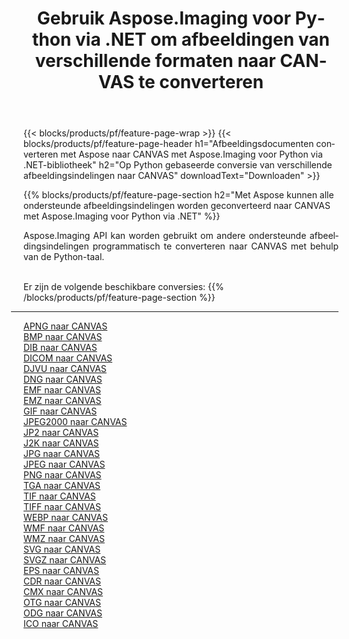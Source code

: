 ﻿---
title: Gebruik Aspose.Imaging voor Python via .NET om afbeeldingen van verschillende formaten naar CANVAS te converteren 
weight: 3920
url: /nl/python-net/conversion/to/canvas 
lang: nl
langdirlevel: 2
locales: zh-hans,ja,it,ru,de,es,fr,nl,id,lt,pl,pt,vi,tr,ko,zh-hant,ar,hi,th,sv,cs,uk,he
description: U kunt Aspose.Imaging voor Python gebruiken via de .NET-bibliotheek om van verschillende formaten naar CANVAS te converteren
---

{{< blocks/products/pf/feature-page-wrap >}}
{{< blocks/products/pf/feature-page-header h1="Afbeeldingsdocumenten converteren met Aspose naar CANVAS met Aspose.Imaging voor Python via .NET-bibliotheek" h2="Op Python gebaseerde conversie van verschillende afbeeldingsindelingen naar CANVAS" downloadText="Downloaden" >}}


{{% blocks/products/pf/feature-page-section  h2="Met Aspose kunnen alle ondersteunde afbeeldingsindelingen worden geconverteerd naar CANVAS met Aspose.Imaging voor Python via .NET" %}}
<p align=justify>Aspose.Imaging API kan worden gebruikt om andere ondersteunde afbeeldingsindelingen programmatisch te converteren naar CANVAS met behulp van de Python-taal.</p>
<br/>
Er zijn de volgende beschikbare conversies:
{{% /blocks/products/pf/feature-page-section %}}
<div class="container-fluid productfamilypage bg-gray">
    <div class="convertypes bg-gray agp-content section">
        <div class="container">
		<hr style="margin-left:-20px;"/>
		<div class="row other-converters">
		    <div class='col-md-2 other-converter remove-lp remove-rp'><a href="/imaging/nl/python-net/conversion/apng-to-canvas" >APNG naar CANVAS</a></div>
<div class='col-md-2 other-converter remove-lp remove-rp'><a href="/imaging/nl/python-net/conversion/bmp-to-canvas" >BMP naar CANVAS</a></div>
<div class='col-md-2 other-converter remove-lp remove-rp'><a href="/imaging/nl/python-net/conversion/dib-to-canvas" >DIB naar CANVAS</a></div>
<div class='col-md-2 other-converter remove-lp remove-rp'><a href="/imaging/nl/python-net/conversion/dicom-to-canvas" >DICOM naar CANVAS</a></div>
<div class='col-md-2 other-converter remove-lp remove-rp'><a href="/imaging/nl/python-net/conversion/djvu-to-canvas" >DJVU naar CANVAS</a></div>
<div class='col-md-2 other-converter remove-lp remove-rp'><a href="/imaging/nl/python-net/conversion/dng-to-canvas" >DNG naar CANVAS</a></div>
<div class='col-md-2 other-converter remove-lp remove-rp'><a href="/imaging/nl/python-net/conversion/emf-to-canvas" >EMF naar CANVAS</a></div>
<div class='col-md-2 other-converter remove-lp remove-rp'><a href="/imaging/nl/python-net/conversion/emz-to-canvas" >EMZ naar CANVAS</a></div>
<div class='col-md-2 other-converter remove-lp remove-rp'><a href="/imaging/nl/python-net/conversion/gif-to-canvas" >GIF naar CANVAS</a></div>
<div class='col-md-2 other-converter remove-lp remove-rp'><a href="/imaging/nl/python-net/conversion/jpeg2000-to-canvas" >JPEG2000 naar CANVAS</a></div>
<div class='col-md-2 other-converter remove-lp remove-rp'><a href="/imaging/nl/python-net/conversion/jp2-to-canvas" >JP2 naar CANVAS</a></div>
<div class='col-md-2 other-converter remove-lp remove-rp'><a href="/imaging/nl/python-net/conversion/j2k-to-canvas" >J2K naar CANVAS</a></div>
<div class='col-md-2 other-converter remove-lp remove-rp'><a href="/imaging/nl/python-net/conversion/jpg-to-canvas" >JPG naar CANVAS</a></div>
<div class='col-md-2 other-converter remove-lp remove-rp'><a href="/imaging/nl/python-net/conversion/jpeg-to-canvas" >JPEG naar CANVAS</a></div>
<div class='col-md-2 other-converter remove-lp remove-rp'><a href="/imaging/nl/python-net/conversion/png-to-canvas" >PNG naar CANVAS</a></div>
<div class='col-md-2 other-converter remove-lp remove-rp'><a href="/imaging/nl/python-net/conversion/tga-to-canvas" >TGA naar CANVAS</a></div>
<div class='col-md-2 other-converter remove-lp remove-rp'><a href="/imaging/nl/python-net/conversion/tif-to-canvas" >TIF naar CANVAS</a></div>
<div class='col-md-2 other-converter remove-lp remove-rp'><a href="/imaging/nl/python-net/conversion/tiff-to-canvas" >TIFF naar CANVAS</a></div>
<div class='col-md-2 other-converter remove-lp remove-rp'><a href="/imaging/nl/python-net/conversion/webp-to-canvas" >WEBP naar CANVAS</a></div>
<div class='col-md-2 other-converter remove-lp remove-rp'><a href="/imaging/nl/python-net/conversion/wmf-to-canvas" >WMF naar CANVAS</a></div>
<div class='col-md-2 other-converter remove-lp remove-rp'><a href="/imaging/nl/python-net/conversion/wmz-to-canvas" >WMZ naar CANVAS</a></div>
<div class='col-md-2 other-converter remove-lp remove-rp'><a href="/imaging/nl/python-net/conversion/svg-to-canvas" >SVG naar CANVAS</a></div>
<div class='col-md-2 other-converter remove-lp remove-rp'><a href="/imaging/nl/python-net/conversion/svgz-to-canvas" >SVGZ naar CANVAS</a></div>
<div class='col-md-2 other-converter remove-lp remove-rp'><a href="/imaging/nl/python-net/conversion/eps-to-canvas" >EPS naar CANVAS</a></div>
<div class='col-md-2 other-converter remove-lp remove-rp'><a href="/imaging/nl/python-net/conversion/cdr-to-canvas" >CDR naar CANVAS</a></div>
<div class='col-md-2 other-converter remove-lp remove-rp'><a href="/imaging/nl/python-net/conversion/cmx-to-canvas" >CMX naar CANVAS</a></div>
<div class='col-md-2 other-converter remove-lp remove-rp'><a href="/imaging/nl/python-net/conversion/otg-to-canvas" >OTG naar CANVAS</a></div>
<div class='col-md-2 other-converter remove-lp remove-rp'><a href="/imaging/nl/python-net/conversion/odg-to-canvas" >ODG naar CANVAS</a></div>
<div class='col-md-2 other-converter remove-lp remove-rp'><a href="/imaging/nl/python-net/conversion/ico-to-canvas" >ICO naar CANVAS</a></div>
                </div>
        </div>
    </div>
</div>
<br/>

